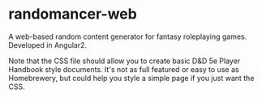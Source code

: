 # randomancer-web
A web-based random content generator for fantasy roleplaying games. Developed in Angular2.

Note that the CSS file should allow you to create basic D&D 5e Player Handbook style documents. It's not as full featured or easy to use as Homebrewery, but could help you style a simple page if you just want the CSS.
